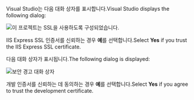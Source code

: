 <span data-ttu-id="c3afb-101">Visual Studio는 다음 대화 상자를 표시합니다.</span><span class="sxs-lookup"><span data-stu-id="c3afb-101">Visual Studio displays the following dialog:</span></span>

![이 프로젝트는 SSL을 사용하도록 구성되었습니다.](~/getting-started/_static/trustCert.png)

<span data-ttu-id="c3afb-105">IIS Express SSL 인증서를 신뢰하는 경우 **예**를 선택합니다.</span><span class="sxs-lookup"><span data-stu-id="c3afb-105">Select **Yes** if you trust the IIS Express SSL certificate.</span></span>

<span data-ttu-id="c3afb-106">다음 대화 상자가 표시됩니다.</span><span class="sxs-lookup"><span data-stu-id="c3afb-106">The following dialog is displayed:</span></span>

![보안 경고 대화 상자](~/getting-started/_static/cert.png)

<span data-ttu-id="c3afb-108">개발 인증서를 신뢰하는 데 동의하는 경우 **예**를 선택합니다.</span><span class="sxs-lookup"><span data-stu-id="c3afb-108">Select **Yes** if you agree to trust the development certificate.</span></span>
